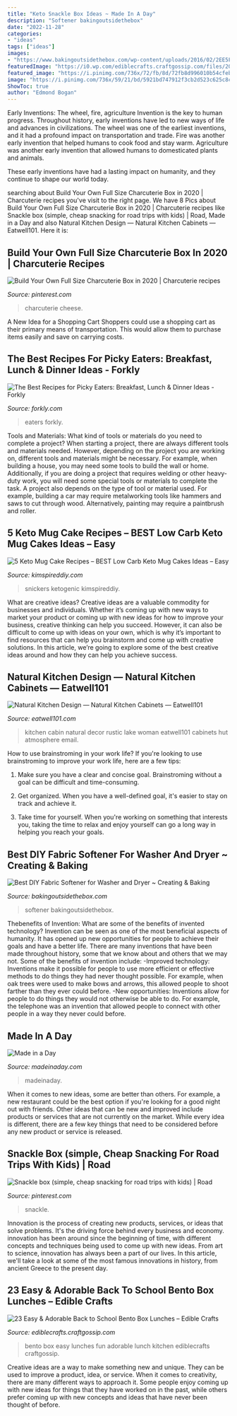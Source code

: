 ```yaml
---
title: "Keto Snackle Box Ideas ~ Made In A Day"
description: "Softener bakingoutsidethebox"
date: "2022-11-28"
categories:
- "ideas"
tags: ["ideas"]
images:
- "https://www.bakingoutsidethebox.com/wp-content/uploads/2016/02/2EE5FC49-AD47-4595-BD96-7559F89B1C79.jpeg"
featuredImage: "https://i0.wp.com/ediblecrafts.craftgossip.com/files/2016/08/23-easy-bento-box-lunch-ideas.jpg?fit=600%2C805&amp;ssl=1"
featured_image: "https://i.pinimg.com/736x/72/fb/8d/72fb8d996010b54cfeb96c1ae34300ec.jpg"
image: "https://i.pinimg.com/736x/59/21/bd/5921bd747912f3cb2d523c625c8c1e92--road-trip-with-kids-travel-snacks.jpg"
ShowToc: true
author: "Edmond Bogan"
---
```



Early Inventions: The wheel, fire, agriculture
Invention is the key to human progress. Throughout history, early inventions have led to new ways of life and advances in civilizations.
The wheel was one of the earliest inventions, and it had a profound impact on transportation and trade. Fire was another early invention that helped humans to cook food and stay warm. Agriculture was another early invention that allowed humans to domesticated plants and animals.

These early inventions have had a lasting impact on humanity, and they continue to shape our world today.

	

		
searching about Build Your Own Full Size Charcuterie Box in 2020 | Charcuterie recipes you've visit to the right page. We have 8 Pics about Build Your Own Full Size Charcuterie Box in 2020 | Charcuterie recipes like Snackle box (simple, cheap snacking for road trips with kids) | Road, Made in a Day and also Natural Kitchen Design — Natural Kitchen Cabinets — Eatwell101. Here it is:
		
    
## Build Your Own Full Size Charcuterie Box In 2020 | Charcuterie Recipes

<img loading=lazy src="https://i.pinimg.com/736x/72/fb/8d/72fb8d996010b54cfeb96c1ae34300ec.jpg" onerror="this.onerror=null;this.src='https://tse1.mm.bing.net/th?id=OIP.xo9ep6pwNrplppeGmbcObQHaJ5&amp;pid=15.1';" alt="Build Your Own Full Size Charcuterie Box in 2020 | Charcuterie recipes">

_Source: pinterest.com_

>charcuterie cheese. 

	

A New Idea for a Shopping Cart
Shoppers could use a shopping cart as their primary means of transportation. This would allow them to purchase items easily and save on carrying costs.

    
## The Best Recipes For Picky Eaters: Breakfast, Lunch &amp; Dinner Ideas - Forkly

<img loading=lazy src="https://cdn.forkly.com/eyJidWNrZXQiOiJwdWItc3RvcmFnZSIsImtleSI6ImZvcmtseS93cC1jb250ZW50L3VwbG9hZHMvMjAxNy8wNy9pbWFnZTItMi0xLmpwZyIsImVkaXRzIjp7InJlc2l6ZSI6eyJ3aWR0aCI6MTU4NiwiaGVpZ2h0IjoxMDY1LCJmaXQiOiJjb3ZlciIsImJhY2tncm91bmQiOnsiciI6MCwiZyI6MCwiYiI6MCwiYWxwaGEiOjF9LCJwb3NpdGlvbiI6InRvcCJ9fX0=" onerror="this.onerror=null;this.src='https://tse3.mm.bing.net/th?id=OIP.DcL89yHcXvaEII_1SDvmVwHaE-&amp;pid=15.1';" alt="The Best Recipes for Picky Eaters: Breakfast, Lunch &amp; Dinner Ideas - Forkly">

_Source: forkly.com_

>eaters forkly. 

	

Tools and Materials: What kind of tools or materials do you need to complete a project?
When starting a project, there are always different tools and materials needed. However, depending on the project you are working on, different tools and materials might be necessary.  For example, when building a house, you may need some tools to build the wall or home.  Additionally, if you are doing a project that requires welding or other heavy-duty work, you will need some special tools or materials to complete the task.   A project also depends on the type of tool or material used. For example, building a car may require metalworking tools like hammers and saws to cut through wood. Alternatively, painting may require a paintbrush and roller.

    
## 5 Keto Mug Cake Recipes – BEST Low Carb Keto Mug Cakes Ideas – Easy

<img loading=lazy src="https://kimspireddiy.com/wp-content/uploads/2020/06/keto-snickers-mug-cake-1-1.jpg" onerror="this.onerror=null;this.src='https://tse2.mm.bing.net/th?id=OIP.v2IPS9w-q8qIF3ekqnR2BgHaLH&amp;pid=15.1';" alt="5 Keto Mug Cake Recipes – BEST Low Carb Keto Mug Cakes Ideas – Easy">

_Source: kimspireddiy.com_

>snickers ketogenic kimspireddiy. 

	

What are creative ideas?
Creative ideas are a valuable commodity for businesses and individuals. Whether it’s coming up with new ways to market your product or coming up with new ideas for how to improve your business, creative thinking can help you succeed. However, it can also be difficult to come up with ideas on your own, which is why it’s important to find resources that can help you brainstorm and come up with creative solutions. In this article, we’re going to explore some of the best creative ideas around and how they can help you achieve success.

    
## Natural Kitchen Design — Natural Kitchen Cabinets — Eatwell101

<img loading=lazy src="http://www.eatwell101.com/wp-content/uploads/2013/02/cabin-kitchen-decor.jpeg" onerror="this.onerror=null;this.src='https://tse4.mm.bing.net/th?id=OIP.Y3BKxYss4KpnTOQTINuFgAHaF7&amp;pid=15.1';" alt="Natural Kitchen Design — Natural Kitchen Cabinets — Eatwell101">

_Source: eatwell101.com_

>kitchen cabin natural decor rustic lake woman eatwell101 cabinets hut atmosphere email. 

	

How to use brainstroming in your work life?
If you're looking to use brainstroming to improve your work life, here are a few tips:
1. Make sure you have a clear and concise goal. Brainstroming without a goal can be difficult and time-consuming.

2. Get organized. When you have a well-defined goal, it's easier to stay on track and achieve it.

3. Take time for yourself. When you're working on something that interests you, taking the time to relax and enjoy yourself can go a long way in helping you reach your goals.

    
## Best DIY Fabric Softener For Washer And Dryer ~ Creating &amp; Baking

<img loading=lazy src="https://www.bakingoutsidethebox.com/wp-content/uploads/2016/02/2EE5FC49-AD47-4595-BD96-7559F89B1C79.jpeg" onerror="this.onerror=null;this.src='https://tse4.mm.bing.net/th?id=OIP.e0riJWMqmUUTyjQaRSXOugHaHa&amp;pid=15.1';" alt="Best DIY Fabric Softener for Washer and Dryer ~ Creating &amp; Baking">

_Source: bakingoutsidethebox.com_

>softener bakingoutsidethebox. 

	

Thebenefits of Invention: What are some of the benefits of invented technology?
Invention can be seen as one of the most beneficial aspects of humanity. It has opened up new opportunities for people to achieve their goals and have a better life. There are many inventions that have been made throughout history, some that we know about and others that we may not. Some of the benefits of invention include: 
-Improved technology: Inventions make it possible for people to use more efficient or effective methods to do things they had never thought possible. For example, when oak trees were used to make bows and arrows, this allowed people to shoot farther than they ever could before. 
-New opportunities: Inventions allow for people to do things they would not otherwise be able to do. For example, the telephone was an invention that allowed people to connect with other people in a way they never could before.

    
## Made In A Day

<img loading=lazy src="https://madeinaday.com/wp-content/uploads/2017/03/mule-home.jpg" onerror="this.onerror=null;this.src='https://tse1.mm.bing.net/th?id=OIP.-NNrRzMu-V4_sNaf46iZZgHaLH&amp;pid=15.1';" alt="Made in a Day">

_Source: madeinaday.com_

>madeinaday. 

	

When it comes to new ideas, some are better than others. For example, a new restaurant could be the best option if you're looking for a good night out with friends. Other ideas that can be new and improved include products or services that are not currently on the market. While every idea is different, there are a few key things that need to be considered before any new product or service is released.

    
## Snackle Box (simple, Cheap Snacking For Road Trips With Kids) | Road

<img loading=lazy src="https://i.pinimg.com/736x/59/21/bd/5921bd747912f3cb2d523c625c8c1e92--road-trip-with-kids-travel-snacks.jpg" onerror="this.onerror=null;this.src='https://tse4.mm.bing.net/th?id=OIP.PyzoDKEX0FMJ-QpZVHSdYwHaGN&amp;pid=15.1';" alt="Snackle box (simple, cheap snacking for road trips with kids) | Road">

_Source: pinterest.com_

>snackle. 

	

Innovation is the process of creating new products, services, or ideas that solve problems. It's the driving force behind every business and economy. innovation has been around since the beginning of time, with different concepts and techniques being used to come up with new ideas. From art to science, innovation has always been a part of our lives. In this article, we'll take a look at some of the most famous innovations in history, from ancient Greece to the present day.

    
## 23 Easy &amp; Adorable Back To School Bento Box Lunches – Edible Crafts

<img loading=lazy src="https://i0.wp.com/ediblecrafts.craftgossip.com/files/2016/08/23-easy-bento-box-lunch-ideas.jpg?fit=600%2C805&amp;ssl=1" onerror="this.onerror=null;this.src='https://tse4.mm.bing.net/th?id=OIP.-b-i6bAMZReyv9oIAgrefQHaJ7&amp;pid=15.1';" alt="23 Easy &amp; Adorable Back to School Bento Box Lunches – Edible Crafts">

_Source: ediblecrafts.craftgossip.com_

>bento box easy lunches fun adorable lunch kitchen ediblecrafts craftgossip. 

	

Creative ideas are a way to make something new and unique. They can be used to improve a product, idea, or service. When it comes to creativity, there are many different ways to approach it. Some people enjoy coming up with new ideas for things that they have worked on in the past, while others prefer coming up with new concepts and ideas that have never been thought of before.

